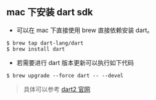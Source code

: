 ## mac 下安装 dart sdk

- 可以在 mac 下直接使用 brew 直接依赖安装 dart。

```
$ brew tap dart-lang/dart
$ brew install dart
```

- 若需要进行 dart 版本更新可以执行如下代码

```
$ brew upgrade --force dart -- --devel
```

> 具体可以参考 [dart2 官网](https://dart.dev/dart-2#migration)
